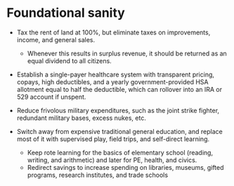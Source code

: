 # Foundational sanity

  - Tax the rent of land at 100%, but eliminate taxes on improvements, income, and general sales.
    - Whenever this results in surplus revenue, it should be returned as an equal dividend to all citizens.
  
  - Establish a single-payer healthcare system with transparent pricing, copays, high deductibles, and a yearly government-provided HSA allotment equal to half the deductible, which can rollover into an IRA or 529 account if unspent.

  - Reduce frivolous military expenditures, such as the joint strike fighter, redundant military bases, excess nukes, etc.
  
  - Switch away from expensive traditional general education, and replace most of it with supervised play, field trips, and self-direct learning.
    - Keep rote learning for the basics of elementary school (reading, writing, and arithmetic) and later for PE, health, and civics.
    - Redirect savings to increase spending on libraries, museums, gifted programs, research institutes, and trade schools